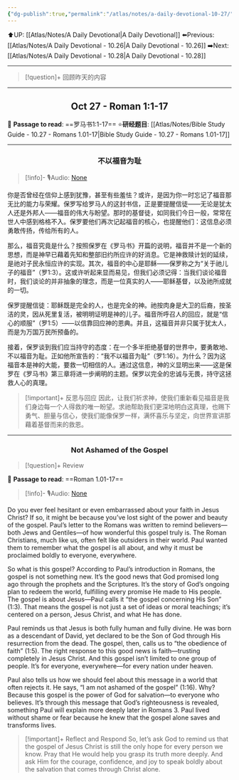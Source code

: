 ```yaml
---
{"dg-publish":true,"permalink":"/atlas/notes/a-daily-devotional-10-27/"}
---
```


 ⬆️UP: [[Atlas/Notes/A Daily Devotional\|A Daily Devotional]]
⬅️Previous: [[Atlas/Notes/A Daily Devotional - 10.26\|A Daily Devotional - 10.26]]
➡️Next: [[Atlas/Notes/A Daily Devotional - 10.28\|A Daily Devotional - 10.28]]

---

> [!question]+ 回顾昨天的内容
> 

---
## <center>Oct 27 - Roman 1:1-17</center>

📖 **Passage to read**: ==罗马书1:1-17==
⭐**研经题目**: [[Atlas/Notes/Bible Study Guide - 10.27 - Romans 1.01-17\|Bible Study Guide - 10.27 - Romans 1.01-17]]

---
### <center>不以福音为耻</center>

> [!info]- 🎙️Audio: [None]()

你是否曾经在信仰上感到犹豫，甚至有些羞怯？或许，是因为你一时忘记了福音那无比的能力与荣耀。保罗写给罗马人的这封书信，正是要提醒信徒——无论是犹太人还是外邦人——福音的伟大与盼望。那时的基督徒，如同我们今日一般，常常在世人中感到格格不入。保罗要他们再次记起福音的核心，也提醒他们：这信息必须勇敢传扬，传给所有的人。

那么，福音究竟是什么？按照保罗在《罗马书》开篇的说明，福音并不是一个新的思想，而是神早已藉着先知和整部旧约所应许的好消息。它是神救赎计划的延续，是祂对子民永恒应许的实现。其次，福音的中心是耶稣——保罗称之为“关于祂儿子的福音”（罗1:3）。这或许听起来显而易见，但我们必须记得：当我们谈论福音时，我们谈论的并非抽象的理念，而是一位真实的人——耶稣基督，以及祂所成就的一切。

保罗提醒信徒：耶稣既是完全的人，也是完全的神。祂按肉身是大卫的后裔，按圣洁的灵，因从死里复活，被明明证明是神的儿子。福音所呼召人的回应，就是“信心的顺服”（罗1:5）——以信靠回应神的恩典。并且，这福音并非只属于犹太人，而是为万国万民所预备的。

接着，保罗谈到我们应当持守的态度：在一个多半拒绝基督的世界中，要勇敢地、不以福音为耻。正如他所宣告的：“我不以福音为耻”（罗1:16）。为什么？因为这福音本是神的大能，要救一切相信的人。通过这信息，神的义显明出来——这是保罗在《罗马书》第三章将进一步阐明的主题。保罗以完全的忠诚与无畏，持守这拯救人心的真理。

> [!important]+ 反思与回应
因此，让我们祈求神，使我们重新看见福音是我们身边每一个人得救的唯一盼望。求祂帮助我们更深地明白这真理，也赐下勇气、胆量与信心，使我们能像保罗一样，满怀喜乐与坚定，向世界宣讲那藉着基督而来的救恩。


---
### <center>Not Ashamed of the Gospel</center>

> [!question]+ Review
> 


📖 **Passage to read**: ==Roman 1.01-17==

> [!info]- 🎙️Audio: [None]()  

Do you ever feel hesitant or even embarrassed about your faith in Jesus Christ? If so, it might be because you’ve lost sight of the power and beauty of the gospel. Paul’s letter to the Romans was written to remind believers—both Jews and Gentiles—of how wonderful this gospel truly is. The Roman Christians, much like us, often felt like outsiders in their world. Paul wanted them to remember what the gospel is all about, and why it must be proclaimed boldly to everyone, everywhere.

So what is this gospel? According to Paul’s introduction in Romans, the gospel is not something new. It’s the good news that God promised long ago through the prophets and the Scriptures. It’s the story of God’s ongoing plan to redeem the world, fulfilling every promise He made to His people. The gospel is about Jesus—Paul calls it “the gospel concerning His Son” (1:3). That means the gospel is not just a set of ideas or moral teachings; it’s centered on a person, Jesus Christ, and what He has done.

Paul reminds us that Jesus is both fully human and fully divine. He was born as a descendant of David, yet declared to be the Son of God through His resurrection from the dead. The gospel, then, calls us to “the obedience of faith” (1:5). The right response to this good news is faith—trusting completely in Jesus Christ. And this gospel isn’t limited to one group of people. It’s for everyone, everywhere—for every nation under heaven.

Paul also tells us how we should feel about this message in a world that often rejects it. He says, “I am not ashamed of the gospel” (1:16). Why? Because this gospel is the power of God for salvation—to everyone who believes. It’s through this message that God’s righteousness is revealed, something Paul will explain more deeply later in Romans 3. Paul lived without shame or fear because he knew that the gospel alone saves and transforms lives.

> [!important]+ Reflect and Respond
So, let’s ask God to remind us that the gospel of Jesus Christ is still the only hope for every person we know. Pray that He would help you grasp its truth more deeply. And ask Him for the courage, confidence, and joy to speak boldly about the salvation that comes through Christ alone.

